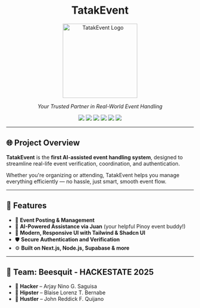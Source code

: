 <h1 align="center">TatakEvent</h1>

<div align="center">
  <img src="./tatakevent/app/favicon.ico" alt="TatakEvent Logo" width="200"/>
  <p><i>Your Trusted Partner in Real-World Event Handling</i></p>

  <!-- Tech Stack Badges -->
  <p align="center">
    <img src="https://img.shields.io/badge/Next.js-000000?style=for-the-badge&logo=next.js&logoColor=white" />
    <img src="https://img.shields.io/badge/React-20232A?style=for-the-badge&logo=react&logoColor=61DAFB" />
    <img src="https://img.shields.io/badge/TailwindCSS-06B6D4?style=for-the-badge&logo=tailwindcss&logoColor=white" />
    <img src="https://img.shields.io/badge/Shadcn_UI-111827?style=for-the-badge&logo=react&logoColor=white" />
    <img src="https://img.shields.io/badge/Node.js-3C873A?style=for-the-badge&logo=node.js&logoColor=white" />
    <img src="https://img.shields.io/badge/Supabase-3FCF8E?style=for-the-badge&logo=supabase&logoColor=white" />
  </p>
</div>

---

## 🌐 Project Overview

**TatakEvent** is the **first AI-assisted event handling system**, designed to streamline real-life event verification, coordination, and authentication.  

Whether you're organizing or attending, TatakEvent helps you manage everything efficiently — no hassle, just smart, smooth event flow.

---

## 🧩 Features

- 📅 **Event Posting & Management**
- 🧠 **AI-Powered Assistance via Juan** (your helpful Pinoy event buddy!)
- 🎨 **Modern, Responsive UI with Tailwind & Shadcn UI**
- 🛡 **Secure Authentication and Verification**
- ⚙️ **Built on Next.js, Node.js, Supabase & more**

---

## 👥 Team: Beesquit - HACKESTATE 2025

- 🧠 **Hacker** – Arjay Nino G. Saguisa  
- 🎨 **Hipster** – Blaise Lorenz T. Bernabe  
- 💼 **Hustler** – John Reddick F. Quijano

